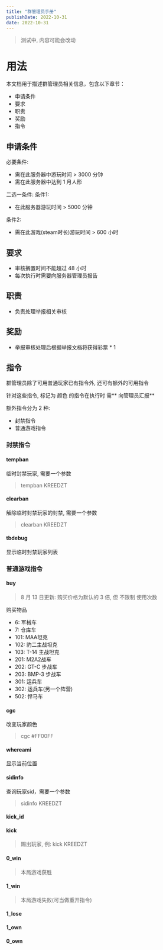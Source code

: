 ```yaml
---
title: "群管理员手册"
publishDate: 2022-10-31
date: 2022-10-31
---
```


> 测试中, 内容可能会改动

# 用法
本文档用于描述群管理员相关信息，包含以下章节：

- 申请条件
- 要求
- 职责
- 奖励
- 指令
## 申请条件
必要条件:

- 需在此服务器中游玩时间 > 3000 分钟
- 需在此服务器中达到 1 月人形

二选一条件:
条件1:

- 在此服务器游玩时间 > 5000 分钟

条件2:

- 需在此游戏(steam时长)游玩时间 > 600 小时
## 要求

- 审核搁置时间不能超过 48 小时
- 每次执行时需要向服务器管理员报告
## 职责

- 负责处理举报相关审核
## 奖励

- 举报审核处理后根据举报文档将获得彩票 * 1
## 指令
群管理员除了可用普通玩家已有指令外, 还可有额外的可用指令

针对这些指令, 标记为 颜色 的指令在执行时 需** 向管理员汇报**

额外指令分为 2 种:

- 封禁指令
- 普通游戏指令

### 封禁指令
#### tempban
临时封禁玩家, 需要一个参数
> tempban KREEDZT

#### clearban
解除临时封禁玩家的封禁, 需要一个参数
> clearban KREEDZT

#### tbdebug
显示临时封禁玩家列表
### 普通游戏指令
#### buy
> 8 月 13 日更新: 购买价格为默认的 3 倍, 但 不限制 使用次数

购买物品

- 6: 军械车
- 7: 仓库车
- 101: MAA坦克
- 102: 豹二主战坦克
- 103: T-14 主战坦克
- 201: M2A2战车
- 202: GT-C 步战车
- 203: BMP-3 步战车
- 301: 运兵车
- 302: 运兵车(另一个阵营)
- 502: 悍马车
#### cgc
改变玩家颜色
> cgc #FF00FF


#### whereami
显示当前位置

#### sidinfo
查询玩家sid，需要一个参数
> sidinfo KREEDZT

#### kick_id
#### kick
> 踢出玩家, 例: kick KREEDZT

#### 0_win
> 本局游戏获胜

#### 1_win
> 本局游戏失败(可当做重开指令)

#### 1_lose
#### 1_own
#### 0_own
